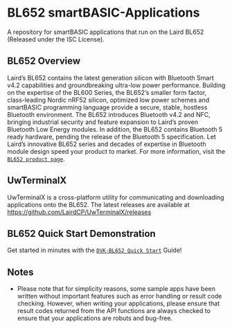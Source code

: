 BL652 smartBASIC-Applications
=============================

A repository for smartBASIC applications that run on the Laird BL652 (Released under the ISC License).

BL652 Overview
------------
Laird’s BL652 contains the latest generation silicon with Bluetooth Smart v4.2 capabilities and groundbreaking ultra-low power performance. Building on the expertise of the BL600 Series, the BL652’s smaller form factor, class-leading Nordic nRF52 silicon, optimized low power schemes and smartBASIC programming language provide a secure, stable, hostless Bluetooth environment. The BL652 introduces Bluetooth v4.2 and NFC, bringing industrial security and feature expansion to Laird’s proven Bluetooth Low Energy modules. In addition, the BL652 contains Bluetooth 5 ready hardware, pending the release of the Bluetooth 5 specification. Let Laird’s innovative BL652 series and decades of expertise in Bluetooth module design speed your product to market. For more information, visit the [`BL652 product page`](https://www.lairdtech.com/products/bl652-ble-module).

UwTerminalX
-----------
UwTerminalX is a cross-platform utility for communicating and downloading applications onto the BL652. The latest releases are available at https://github.com/LairdCP/UwTerminalX/releases

BL652 Quick Start Demonstration
-------------------------------
Get started in minutes with the [`DVK-BL652 Quick Start`](https://www.lairdtech.com/bl652-quick-start) Guide!

Notes
-------------------------------
- Please note that for simplicity reasons, some sample apps have been written without important features such as error handling or result code checking. However, when writing your applications, please ensure that result codes returned from the API functions are always checked to ensure that your applications are robuts and bug-free. 

